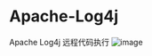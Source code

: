 # Apache-Log4j
Apache Log4j 远程代码执行
![image](https://user-images.githubusercontent.com/45926593/145425339-47c71230-87d2-4519-8919-9c3520850f83.png)
